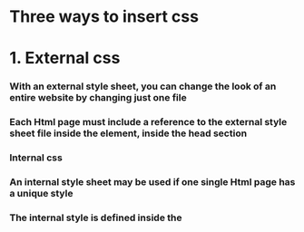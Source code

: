 # Three ways to insert css

# 1. External css

### With an external style sheet, you can change the look of an entire website by changing just one file

### Each Html page must include a reference to the external style sheet file inside the <link> element, inside the head section

### Internal css

### An internal style sheet may be used if one single Html page has a unique style
### The internal style is defined inside the <style> element, inside the head section 

### inline css
### An inline style may  be used  to apply a unique style for a single element
###  To use inline  styles, add the style  attribute to the relevant element. 